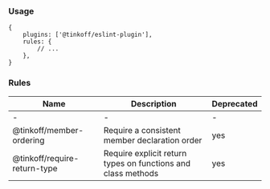 ### Usage

```json5
{
    plugins: ['@tinkoff/eslint-plugin'],
    rules: {
        // ...
    },
}
```

### Rules

| Name                         | Description                                                  | Deprecated |
| ---------------------------- | ------------------------------------------------------------ | ---------- |
| -                            | -                                                            | -          |
| @tinkoff/member-ordering     | Require a consistent member declaration order                | yes        |
| @tinkoff/require-return-type | Require explicit return types on functions and class methods | yes        |
